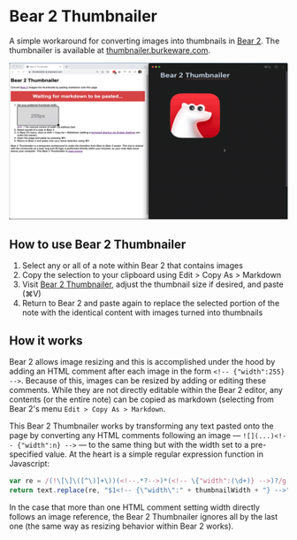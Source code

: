 # Bear 2 Thumbnailer

A simple workaround for converting images into thumbnails in [Bear 2](https://beta.bear.app/).
The thumbnailer is available at [thumbnailer.burkeware.com](https://thumbnailer.burkeware.com/).

<img src="/Bear%202%20Thumbnailer.gif" width="600" />

## How to use Bear 2 Thumbnailer

1. Select any or all of a note within Bear 2 that contains images
2. Copy the selection to your clipboard using Edit > Copy As > Markdown
3. Visit [Bear 2 Thumbnailer](https://thumbnailer.burkeware.com/), adjust the 
   thumbnail size if desired, and paste (⌘V)
5. Return to Bear 2 and paste again to replace the selected portion of the note with the
   identical content with images turned into thumbnails

## How it works

Bear 2 allows image resizing and this is accomplished under the hood by adding an HTML comment
after each image in the form `<!-- {"width":255} -->`. Because of this, images can be resized
by adding or editing these comments. While they are not directly editable within the Bear 2
editor, any contents (or the entire note) can be copied as markdown (selecting from Bear 2's 
menu `Edit > Copy As > Markdown`.

This Bear 2 Thumbnailer works by transforming any text pasted onto the page by converting any 
HTML comments following an image &mdash; `![](...)<!-- {"width":n} -->` &mdash; to the same
thing but with the width set to a pre-specified value. At the heart is a simple regular 
expression function in Javascript:

```js
var re = /(!\[\]\([^\)]+\))(<!--.*?-->)*(<!-- \{"width":(\d+)} -->)?/g;
return text.replace(re, "$1<!-- {\"width\":" + thumbnailWidth + "} -->");
```

In the case that more than one HTML comment setting width directly follows an image reference,
the Bear 2 Thumbnailer ignores all by the last one (the same way as resizing behavior within
Bear 2 works).

